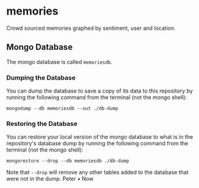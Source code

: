 # memories
Crowd sourced memories graphed by sentiment, user and location.

## Mongo Database

The mongo database is called `memoriesdb`.

### Dumping the Database

You can dump the database to save a copy of its data to this repository by running the following command from the terminal (not the mongo shell):

```
mongodump --db memoriesdb --out ./db-dump
```

### Restoring the Database

You can restore your local version of the mongo database to what is in the repository's database dump by running the following command from the terminal (not the mongo shell):

```
mongorestore --drop --db memoriesdb ./db-dump
```

Note that `--drop` will remove any other tables added to the database that were not in the dump.
Peter • Now


